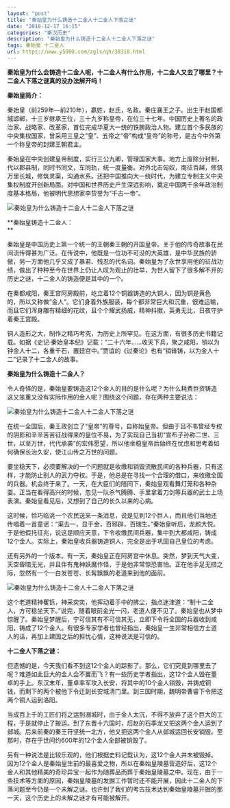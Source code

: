 ```yaml
---
layout: "post"
title: "秦始皇为什么铸造十二金人十二金人下落之谜"
date: "2018-12-17 16:15"
categories: "秦汉历史"
description: "秦始皇为什么铸造十二金人十二金人下落之谜"
tags: 秦始皇 十二金人
url: https://www.y5000.com/zgls/qh/38318.html
---
```






**秦始皇为什么会铸造十二金人呢，十二金人有什么作用，十二金人又去了哪里？十二金人下落之谜真的没办法解开吗！**

 **秦始皇简介：**

秦始皇（前259年—前210年），嬴姓，赵氏，名政。秦庄襄王之子。出生于赵国都城邯郸，十三岁继承王位，三十九岁称皇帝，在位三十七年。中国历史上著名的政治家、战略家、改革家，首位完成华夏大一统的铁腕政治人物。建立首个多民族的中央集权国家，曾采用三皇之“皇”、五帝之“帝”构成“皇帝”的称号，是古今中外第一个称皇帝的封建王朝君主。

秦始皇在中央创建皇帝制度，实行三公九卿，管理国家大事。地方上废除分封制，代以郡县制，同时书同文，车同轨，统一度量衡。对外北击匈奴，南征百越，修筑万里长城，修筑灵渠，沟通水系。还把中国推向大一统时代，为建立专制主义中央集权制度开创新局面。对中国和世界历史产生深远影响，奠定中国两千余年政治制度基本格局，他被明代思想家李贽誉为“千古一帝”。

![秦始皇为什么铸造十二金人十二金人下落之谜](https://img.y5000.com/uploads/allimg/181204/9e94111abca56b76a49f7fcb04acb180.jpg)

 **秦始皇铸造十二金人：  
**

秦始皇是中国历史上第一个统一的王朝秦王朝的开国皇帝。关于他的传奇故事在民间流传得甚为广泛。在传说中，他既是一位功不可没的大英雄，是中华民族的骄傲，另一方面他几乎又成了暴君、残忍的代名词。秦始皇为了永世享用他的征战功绩，做出了种种至今在世界上仍让人叹为观止的壮举，为世人留下了很多解不开的历史之谜，十二金人的铸造便是其中的一个。

在秦都咸阳，秦王宫阿房殿前，屹立着12个铜器铸造的大铜人，因为铜是黄色的，所以又称做“金人”。它们身着外族服装，每个都非常巨大和沉重，很难运输，而且它们浑身雕有精细的花纹，且个个耀武扬威，精神抖擞，英勇无比，日夜守护着秦王宫殿。

铜人造形之大，制作之精巧考究，为历史上所罕见。在这方面，有很多历史书籍记载。如据《史记·秦始皇本纪》记载：“二十六年……收天下兵，聚之咸阳，销以为钟金人十二，各重千石，置廷宫中。”贾谊的《过秦论》也有“销锋铸，以为金人十二”记录了十二金人的故事。

 **秦始皇为什么铸造十二金人？**

令人奇怪的是，秦始皇要铸造这12个金人的目的是什么呢？为什么耗费巨资铸造这又笨重又没有实际作用的金人呢？围绕这个问题，存在两种主要说法：

![秦始皇为什么铸造十二金人十二金人下落之谜](https://img.y5000.com/uploads/allimg/181204/6a6d278d6847f79b88c8a7a6d26834b7.jpg)

在统一全国后，秦王政创立了“皇帝”的尊号，自称始皇帝。但由于吕不韦曾经专权的阴影和辛辛苦苦征战得来的皇位不易，为了实现自己当初“宣布子孙称二世、三世，以至万世，代代承袭”的宏伟愿望，所以他坐稳皇帝后始终在忧虑和思考着如何确保长治久安，使江山传之万世的问题。

要坐稳天下，必须要解决的一个问题就是收缴和销毁流散民间的各种兵器，只有这样，才能防止别人的武力夺权。于是，他总是在寻找一个合理的借口，来收缴全国的兵器。机会终于来了。一天，在大臣们的陪同下，秦始皇观看舞灯笼和各种杂耍。正当在看得高兴的时候，忽见一队杀气腾腾、手里拿着刀剑等兵器的武士上场表演。秦始皇看见后，又想到了自己的长久以来的心病。

这时候，恰巧临洮一个农民送来一条消息，说是见到12个巨人，而且他们当地还传唱着一首童谣：“渠去一，显于金，百邪辟，百瑞生。”秦始皇听后，龙颜大悦。于是他假托征兆，说这是顺应天意，下令收缴民间兵器，集中到大都咸阳，铸成12个金人。实际上，秦始皇收兵器铸造铜人，完全是出于巩固自己皇位的考虑。

还有另外的一个版本。有一天，秦始皇正在阿房宫中休息。突然，梦到天气大变，天空昏暗无光，并且伴有鬼神妖魔作怪，于是他非常惊恐害怕。正在他手足无措之际，忽然有一个一白发苍苍、长髯飘飘的老道来到他的面前。

![秦始皇为什么铸造十二金人十二金人下落之谜](https://img.y5000.com/uploads/allimg/181204/3af7ddd8688112e18604c33d18daea3b.jpg)

这个老道精神矍铄，神采奕奕，他挥动着手中的拂尘，指点迷津道：“制十二金人，方可稳坐天下。”说完，随着眼前金光一闪，老道人便不见了。秦始皇也从梦中惊醒了。秦始皇梦醒后，宁可信其有不可信其无，立即下令将全国的兵器收到咸阳，铸成了12个金人。有很多专家学者也曾经指出，秦始皇一生非常相信方士道人的话，再加上建国之后的担忧心情，这种说法是可信的。

 **十二金人下落之谜：**

但遗憾的是，今天我们看不到这12个金人的踪影了。那么，它们究竟到哪里去了呢？难道如此巨大的金人会不翼而飞？有一些历史学者指出，这12个金人毁在董卓的手上。东汉末年，董卓率军攻入长安，将其中的10个金人销毁，并铸成铜钱，而剩下的两个被他下令迁到长安城清门里。到三国时期，魏明帝曹睿下令把这两个铜人运到洛阳。

当成百上千的工匠们将之运到溺城时，由于金人太沉，不得不放弃了这个巨大的工程，于是就停止了搬运。到了东晋十六国时，后赵的石季龙又把这两个金人运到了邺城。后来前秦的秦王苻坚统一北方，他又把这两个金人从邺城运回长安销毁。至那时，存在于世间约600年的12个金人全部被销毁了。

另有一种说法是比较乐观的，他们根据史料记载认为，这12个金人并未被毁掉。因为12个金人是秦始皇生前的最喜爱之物，所以在秦始皇陵墓营造好后，这12个金人和其他精美的奇珍异宝一起作为随葬品而葬于秦始皇陵墓之中。现在，由于一些技术等方面的原因，秦始皇陵墓的发掘工作暂时还不能开展，因此十二金人的下落问题至今仍是一个未解之谜。也许到了我们的考古技术达到秦始皇陵墓开掘的那一天，这个历史上的未解之谜才有可能被解开。
